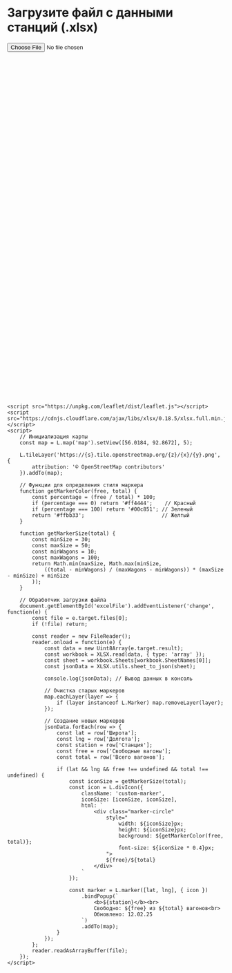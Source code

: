 <!DOCTYPE html>
<html lang="ru">
<head>
    <meta charset="UTF-8">
    <meta name="viewport" content="width=device-width, initial-scale=1.0">
    <title>Карта загруженности вагонов</title>
    <link rel="stylesheet" href="https://unpkg.com/leaflet/dist/leaflet.css" />
    <style>
        #map {
            height: 800px;
        }
        .custom-marker {
            background: transparent;
            border: none;
        }
        .marker-circle {
            border-radius: 50%;
            display: flex;
            align-items: center;
            justify-content: center;
            color: white;
            font-weight: bold;
            font-family: Arial;
            box-shadow: 0 2px 5px rgba(0,0,0,0.3);
        }
    </style>
</head>
<body>
    <h1>Загрузите файл с данными станций (.xlsx)</h1>
    <input type="file" id="excelFile" accept=".xlsx, .xls">
    <div id="map"></div>

    <script src="https://unpkg.com/leaflet/dist/leaflet.js"></script>
    <script src="https://cdnjs.cloudflare.com/ajax/libs/xlsx/0.18.5/xlsx.full.min.js"></script>
    <script>
        // Инициализация карты
        const map = L.map('map').setView([56.0184, 92.8672], 5);
        
        L.tileLayer('https://{s}.tile.openstreetmap.org/{z}/{x}/{y}.png', {
            attribution: '© OpenStreetMap contributors'
        }).addTo(map);

        // Функции для определения стиля маркера
        function getMarkerColor(free, total) {
            const percentage = (free / total) * 100;
            if (percentage === 0) return '#ff4444';    // Красный
            if (percentage === 100) return '#00c851'; // Зеленый
            return '#ffbb33';                         // Желтый
        }

        function getMarkerSize(total) {
            const minSize = 30;
            const maxSize = 50;
            const minWagons = 10;
            const maxWagons = 100;
            return Math.min(maxSize, Math.max(minSize, 
                ((total - minWagons) / (maxWagons - minWagons)) * (maxSize - minSize) + minSize
            ));
        }

        // Обработчик загрузки файла
        document.getElementById('excelFile').addEventListener('change', function(e) {
            const file = e.target.files[0];
            if (!file) return;

            const reader = new FileReader();
            reader.onload = function(e) {
                const data = new Uint8Array(e.target.result);
                const workbook = XLSX.read(data, { type: 'array' });
                const sheet = workbook.Sheets[workbook.SheetNames[0]];
                const jsonData = XLSX.utils.sheet_to_json(sheet);

                console.log(jsonData); // Вывод данных в консоль

                // Очистка старых маркеров
                map.eachLayer(layer => {
                    if (layer instanceof L.Marker) map.removeLayer(layer);
                });

                // Создание новых маркеров
                jsonData.forEach(row => {
                    const lat = row['Широта'];
                    const lng = row['Долгота'];
                    const station = row['Станция'];
                    const free = row['Свободные вагоны'];
                    const total = row['Всего вагонов'];

                    if (lat && lng && free !== undefined && total !== undefined) {
                        const iconSize = getMarkerSize(total);
                        const icon = L.divIcon({
                            className: 'custom-marker',
                            iconSize: [iconSize, iconSize],
                            html: `
                                <div class="marker-circle" 
                                    style="
                                        width: ${iconSize}px;
                                        height: ${iconSize}px;
                                        background: ${getMarkerColor(free, total)};
                                        font-size: ${iconSize * 0.4}px;
                                    ">
                                    ${free}/${total}
                                </div>
                            `
                        });

                        const marker = L.marker([lat, lng], { icon })
                            .bindPopup(`
                                <b>${station}</b><br>
                                Свободно: ${free} из ${total} вагонов<br>
                                Обновлено: 12.02.25
                            `)
                            .addTo(map);
                    }
                });
            };
            reader.readAsArrayBuffer(file);
        });
    </script>
</body>
</html>

